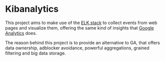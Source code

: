 # Kibanalytics

This project aims to make use of the [ELK stack](https://www.elastic.co/what-is/elk-stack) to collect events from web pages and visualize them, offering the same kind of insights that [Google Analytics](https://analytics.google.com/analytics/web/) does.

The reason behind this project is to provide an alternative to GA, that offers data ownership, adblocker avoidance, powerful aggregations, grained filtering and big data storage.